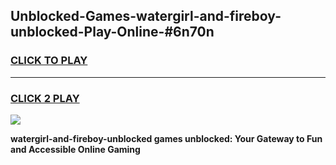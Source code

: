 
## Unblocked-Games-watergirl-and-fireboy-unblocked-Play-Online-#6n70n
<h3>
<a href="https://premium.freeplayer.one?title=watergirl-and-fireboy-unblocked&ref=27F">CLICK TO PLAY</a></h3>
<hr>

<h3>
<a href="https://premium.freeplayer.one?title=watergirl-and-fireboy-unblocked&ref=27F">CLICK 2 PLAY</a>
  
</h3>

<a href="https://premium.freeplayer.one?title=watergirl-and-fireboy-unblocked&ref=27F"><img src="https://clearcache.store/games.png"></a>


**watergirl-and-fireboy-unblocked games unblocked: Your Gateway to Fun and Accessible Online Gaming**
